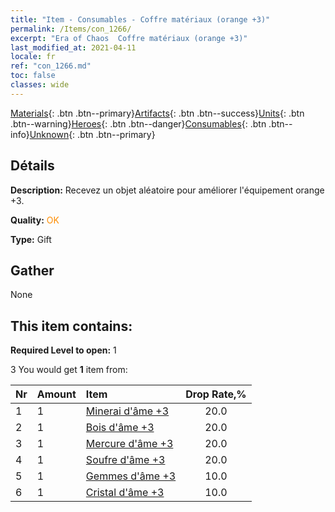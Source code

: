 ```yaml
---
title: "Item - Consumables - Coffre matériaux (orange +3)"
permalink: /Items/con_1266/
excerpt: "Era of Chaos  Coffre matériaux (orange +3)"
last_modified_at: 2021-04-11
locale: fr
ref: "con_1266.md"
toc: false
classes: wide
---
```

 [Materials](/fr/Items/){: .btn .btn--primary}[Artifacts](/fr/Items/Artifacts/){: .btn .btn--success}[Units](/fr/Items/Units/){: .btn .btn--warning}[Heroes](/fr/Items/Heroes/){: .btn .btn--danger}[Consumables](/fr/Items/Consumables/){: .btn .btn--info}[Unknown](/fr/Items/Unknown/){: .btn .btn--primary}

## Détails
 **Description:** Recevez un objet aléatoire pour améliorer l'équipement orange +3.

 **Quality:** <span style="color: #FF8C00">OK</span>

 **Type:** Gift

## Gather

  None

## This item contains:

 **Required Level to open:** 1

 3 You would get **1** item  from:

  | Nr | Amount |     Item    | Drop Rate,% |
  |:---|:-------|:------------|:---------:|
  | 1 | 1 | [Minerai d'âme +3](/fr/Items/mat_82/) | 20.0 | 
  | 2 | 1 | [Bois d'âme +3](/fr/Items/mat_83/) | 20.0 | 
  | 3 | 1 | [Mercure d'âme +3](/fr/Items/mat_84/) | 20.0 | 
  | 4 | 1 | [Soufre d'âme +3](/fr/Items/mat_85/) | 20.0 | 
  | 5 | 1 | [Gemmes d'âme +3](/fr/Items/mat_86/) | 10.0 | 
  | 6 | 1 | [Cristal d'âme +3](/fr/Items/mat_87/) | 10.0 | 
